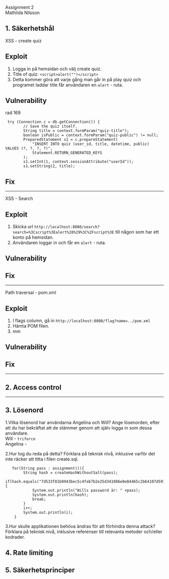 Assignment 2 <br>
Mathilda Nilsson




## 1. Säkerhetshål

XSS - create quiz

## Exploit
1. Logga in på hemsidan och välj create quiz.
2. Title of quiz:  `<script>alert("")</script>`
3. Detta kommer göra att varje gång man går in på play quiz och programet laddar title får användaren en `alert` - ruta.

## Vulnerability

rad 169<br>

     try (Connection c = db.getConnection()) {
            // Save the quiz itself.
            String title = context.formParam("quiz-title");
            boolean isPublic = context.formParam("quiz-public") != null;
            PreparedStatement s1 = c.prepareStatement(
                "INSERT INTO quiz (user_id, title, datetime, public) VALUES (?, ?, ?, ?)",
                Statement.RETURN_GENERATED_KEYS
            );
            s1.setInt(1, context.sessionAttribute("userId"));
            s1.setString(2, title);

## Fix

---

XSS - Search

## Exploit

1. Skicka url ``http://localhost:8080/search?search=%3Cscript%3Ealert%28%29%3C%2Fscript%3E`` till någon som har ett konto på hemsidan.
2. Användaren loggar in och får en `alert` - ruta.


## Vulnerability

## Fix

---

Path traversal - pom.xml

## Exploit

1. I flags column, gå in ``http://localhost:8080/flag?name=../pom.xml``
2. Hämta POM filen.
3. mm

## Vulnerability

## Fix

---

## 2. Access control


---
## 3. Lösenord

1.Vilka lösenord har användarna Angelina och Will? Ange lösenorden, efter att du har bekräftat att de stämmer genom att själv logga in som dessa användare.
<br>
Will - `triforce`
<br>
Angelina -

2.Hur tog du reda på detta? Förklara på teknisk nivå, inklusive varför det inte räcker att titta i filen create.sql.

       for(String pass : assignment()){
            String hash = createHashWithoutSalt(pass);
            if(hash.equals("7d533f81b0943bec5c4feb7b2e25d341986e0e84465c2b64107d597f1b71133f1b605d30eb28aada2c4d5801290ae3a28735a5eb4aea5c2fbfcb63c03ad511cc")){
                System.out.println("Wills password är: " +pass);
                System.out.println(hash);
                break;
            }
            i++;
            System.out.println(i);
        }


3.Hur skulle applikationen behöva ändras för att förhindra denna attack? Förklara på teknisk nivå, inklusive referenser till relevanta metoder och/eller kodrader.


## 4. Rate limiting


## 5. Säkerhetsprinciper